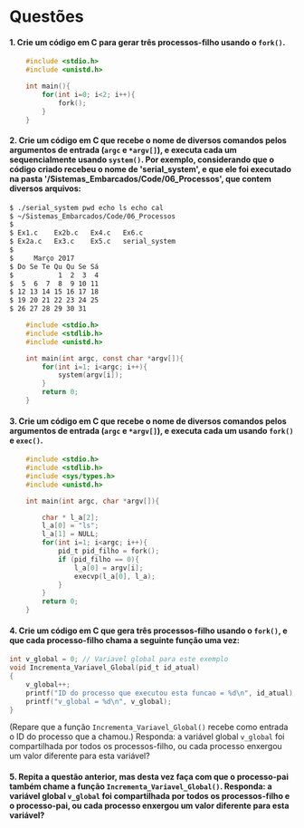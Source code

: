 # Questões

#### 1. Crie um código em C para gerar três processos-filho usando o `fork()`.

```c
    #include <stdio.h>
    #include <unistd.h>

    int main(){
        for(int i=0; i<2; i++){
            fork();
        }
    }
```

#### 2. Crie um código em C que recebe o nome de diversos comandos pelos argumentos de entrada (`argc` e `*argv[]`), e executa cada um sequencialmente usando `system()`. Por exemplo, considerando que o código criado recebeu o nome de 'serial_system', e que ele foi executado na pasta '/Sistemas_Embarcados/Code/06_Processos', que contem diversos arquivos:

```bash
$ ./serial_system pwd echo ls echo cal
$ ~/Sistemas_Embarcados/Code/06_Processos
$
$ Ex1.c    Ex2b.c   Ex4.c   Ex6.c
$ Ex2a.c   Ex3.c    Ex5.c   serial_system
$
$     Março 2017
$ Do Se Te Qu Qu Se Sá
$           1  2  3  4
$  5  6  7  8  9 10 11
$ 12 13 14 15 16 17 18
$ 19 20 21 22 23 24 25
$ 26 27 28 29 30 31
```

```c
    #include <stdio.h>
    #include <stdlib.h>
    #include <unistd.h>

    int main(int argc, const char *argv[]){
        for(int i=1; i<argc; i++){
            system(argv[i]);
        }
        return 0;
    }
```

#### 3. Crie um código em C que recebe o nome de diversos comandos pelos argumentos de entrada (`argc` e `*argv[]`), e executa cada um usando `fork()` e `exec()`.

```c
    #include <stdio.h>
    #include <stdlib.h>
    #include <sys/types.h>
    #include <unistd.h>

    int main(int argc, char *argv[]){

        char * l_a[2];
        l_a[0] = "ls";
        l_a[1] = NULL;
        for(int i=1; i<argc; i++){
            pid_t pid_filho = fork();
            if (pid_filho == 0){
                l_a[0] = argv[i];
                execvp(l_a[0], l_a);
            }
        }
        return 0;
    }
```

#### 4. Crie um código em C que gera três processos-filho usando o `fork()`, e que cada processo-filho chama a seguinte função uma vez:

```C
int v_global = 0; // Variavel global para este exemplo
void Incrementa_Variavel_Global(pid_t id_atual)
{
	v_global++;
	printf("ID do processo que executou esta funcao = %d\n", id_atual);
	printf("v_global = %d\n", v_global);
}
```

(Repare que a função `Incrementa_Variavel_Global()` recebe como entrada o ID do processo que a chamou.) Responda: a variável global `v_global` foi compartilhada por todos os processos-filho, ou cada processo enxergou um valor diferente para esta variável?

#### 5. Repita a questão anterior, mas desta vez faça com que o processo-pai também chame a função `Incrementa_Variavel_Global()`. Responda: a variável global `v_global` foi compartilhada por todos os processos-filho e o processo-pai, ou cada processo enxergou um valor diferente para esta variável?
